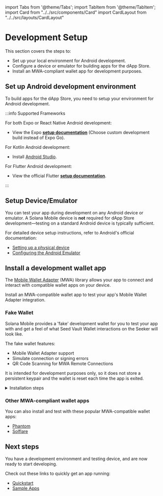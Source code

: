 import Tabs from '@theme/Tabs';
import TabItem from '@theme/TabItem';
import Card from "../../src/components/Card"
import CardLayout from "../../src/layouts/CardLayout"

# Development Setup

This section covers the steps to:
- Set up your local environment for Android development.
- Configure a device or emulator for building apps for the dApp Store.
- Install an MWA-compliant wallet app for development purposes.


## Set up Android development environment

To build apps for the dApp Store, you need to setup your environment for Android development.

:::info Supported Frameworks

<Tabs>
<TabItem value="Expo / React Native" label="Expo / React Native">

For both Expo or React Native Android development:
- View the Expo [**setup documentation**](https://docs.expo.dev/get-started/set-up-your-environment/?platform=android&device=physical&mode=development-build&buildEnv=local) (Choose custom development build instead of Expo Go).


</TabItem>
<TabItem value="Kotlin (Native)" label="Kotlin (Native)">

For Kotlin Android development:
- Install [Android Studio](https://developer.android.com/studio/install).

</TabItem>
<TabItem value="Flutter" label="Flutter">

For Flutter Android development:
- View the official Flutter [**setup documentation**](https://docs.flutter.dev/get-started/install/macos/mobile-android#configure-android-development).

</TabItem>
</Tabs>

:::

## Setup Device/Emulator

You can test your app during development on any Android device or emulator. A Solana Mobile device is **not** required for dApp Store development—testing on a standard Android device is typically sufficient.

For detailed device setup instructions, refer to Android's official documentation:

- [Setting up a physical device](https://developer.android.com/studio/run/device)
- [Configuring the Android Emulator](https://developer.android.com/studio/run/emulator)

## Install a development wallet app 

The [Mobile Wallet Adapter](/mobile-wallet-adapter/overview) (MWA) library allows your app to connect and interact with compatible wallet apps on your device. 

Install an MWA-compatible wallet app to test your app's Mobile Wallet Adapter integration.

### Fake Wallet

Solana Mobile provides a 'fake' development wallet for you to test your app with and get a feel of what Seed Vault Wallet interactions on the Seeker will look like.

The fake wallet features:
- Mobile Wallet Adapter support
- Simulate connection or signing errors
- QR Code Scanning for MWA Remote Connections

It is intended for development purposes only, so it does not store a persistent keypair and the wallet is reset each time the app is exited.

<details>
<summary>Installation steps</summary>

1. Clone the Mobile Wallet Adapter repo, containing the `fakewallet` app from the [github repository](https://github.com/solana-mobile/mobile-wallet-adapter)

```
git clone https://github.com/solana-mobile/mobile-wallet-adapter.git
```

2. In Android Studio, `Open project > Navigate to the cloned directory > Select mobile-wallet-adapter/android/build.gradle`

3. After Android Studio finishes loading the project, select `fakewallet` in the build/run configuration dropdown in the top right

![fakewallet build](/img/fakewallet-install.png)

4. After it builds successfully, you should see the app on your connected Android device or emulator.

</details>

### Other MWA-compliant wallet apps

You can also install and test with these popular MWA-compatible wallet apps:
- [Phantom](https://phantom.com/)
- [Solflare](https://www.solflare.com/)

## Next steps

You have a development environment and testing device, and are now ready to start developing. 

Check out these links to quickly get an app running:
- [Quickstart](/react-native/quickstart)
- [Sample Apps](/sample-apps/sample_app_overview)




